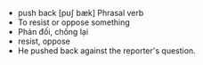 - push back	[pʊʃ bæk]	Phrasal verb
- To resist or oppose something
- Phản đối, chống lại
- resist, oppose
- He pushed back against the reporter's question.